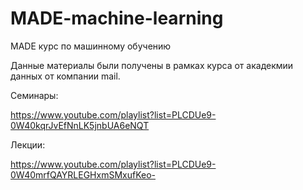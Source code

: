 # MADE-machine-learning
MADE курс по машинному обучению

Данные материалы были получены в рамках курса от акадекмии данных от компании mail.

Семинары:

https://www.youtube.com/playlist?list=PLCDUe9-0W40kqrJvEfNnLK5jnbUA6eNQT

Лекции:

https://www.youtube.com/playlist?list=PLCDUe9-0W40mrfQAYRLEGHxmSMxufKeo-
